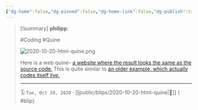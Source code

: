 ```yaml
---
{"dg-home":false,"dg-pinned":false,"dg-home-link":false,"dg-publish":true,"type":"blip","created-date":"2020-10-20T00:00:00","disabled rules":["yaml-title","yaml-title-alias","file-name-heading"],"title":"philipp @ 2020-10-20","dg-permalink":"2020/10/20/html-quine/","updated-date":"2025-04-30T22:27:35","dg-path":"blips/2020-10-20-html-quine.md","permalink":"/2020/10/20/html-quine/","dgPassFrontmatter":true,"created":"2020-10-20T00:00:00","updated":"2025-04-30T22:27:35"}
---
```


> [!summary] **philipp**:
>
> #Coding #Quine
>
> ![2020-10-20-html-quine.png](/img/user/attachments/2020-10-20-html-quine.png)
>
> Here is a web quine- [a website where the result looks the same as the source
> code.](https://secretgeek.github.io/html_wysiwyg/html.html) This is quite
> similar to [an older example, which actually codes itself
> _live_.](https://www.strml.net/)
> - - -
>
> 🗓️ `Tue, Oct 20, 2020` · [[public/blips/2020-10-20-html-quine\|🔗]]
{ #blip}


